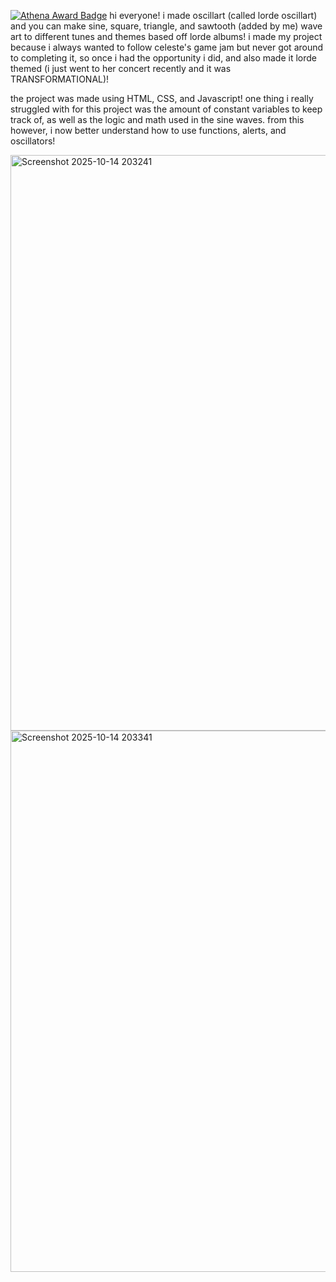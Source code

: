 [![Athena Award Badge](https://img.shields.io/endpoint?url=https%3A%2F%2Faward.athena.hackclub.com%2Fapi%2Fbadge)](https://award.athena.hackclub.com?utm_source=readme)
hi everyone! i made oscillart (called lorde oscillart) and you can make sine, square, triangle, and sawtooth (added by me) wave art to different tunes and themes based off lorde albums! i made my project because i always wanted to follow celeste's game jam but never got around to completing it, so once i had the opportunity i did, and also made it lorde themed (i just went to her concert recently and it was TRANSFORMATIONAL)! 

the project was made using HTML, CSS, and Javascript! one thing i really struggled with for this project was the amount of constant variables to keep track of, as well as the logic and math used in the sine waves. from this however, i now better understand how to use functions, alerts, and oscillators!

<img width="1500" height="921" alt="Screenshot 2025-10-14 203241" src="https://github.com/user-attachments/assets/279d8685-bee5-49b4-b827-b59cf8289e70" />
<img width="1397" height="866" alt="Screenshot 2025-10-14 203341" src="https://github.com/user-attachments/assets/14f95a9e-06c4-4f6b-922d-8749b46ce0db" />

